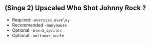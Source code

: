 ## (Singe 2) Upscaled Who Shot Johnny Rock ?

* Required `-oversize_overlay`
* Recommended `-manymouse`
* Optional `-blend_sprites`
* Optional `-nolinear_scale`
